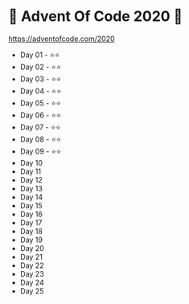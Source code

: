 # 🎁 Advent Of Code 2020 🎄

https://adventofcode.com/2020

* Day 01 - ⭐⭐
* Day 02 - ⭐⭐
* Day 03 - ⭐⭐
* Day 04 - ⭐⭐
* Day 05 - ⭐⭐
* Day 06 - ⭐⭐
* Day 07 - ⭐⭐
* Day 08 - ⭐⭐
* Day 09 - ⭐⭐
* Day 10
* Day 11
* Day 12
* Day 13
* Day 14
* Day 15
* Day 16
* Day 17
* Day 18
* Day 19
* Day 20
* Day 21
* Day 22
* Day 23
* Day 24
* Day 25
